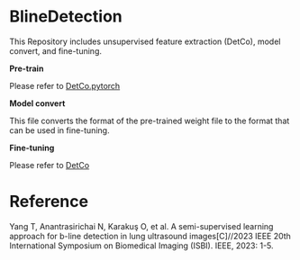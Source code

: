 # BlineDetection
This Repository includes unsupervised feature extraction (DetCo), model convert, and fine-tuning. 

**Pre-train** 

Please refer to [DetCo.pytorch](https://github.com/shuuchen/DetCo.pytorch)


**Model convert**

This file converts the format of the pre-trained weight file to the format that can be used in fine-tuning.


**Fine-tuning**

Please refer to [DetCo](https://github.com/xieenze/DetCo)

# Reference
Yang T, Anantrasirichai N, Karakuş O, et al. A semi-supervised learning approach for b-line detection in lung ultrasound images[C]//2023 IEEE 20th International Symposium on Biomedical Imaging (ISBI). IEEE, 2023: 1-5.
